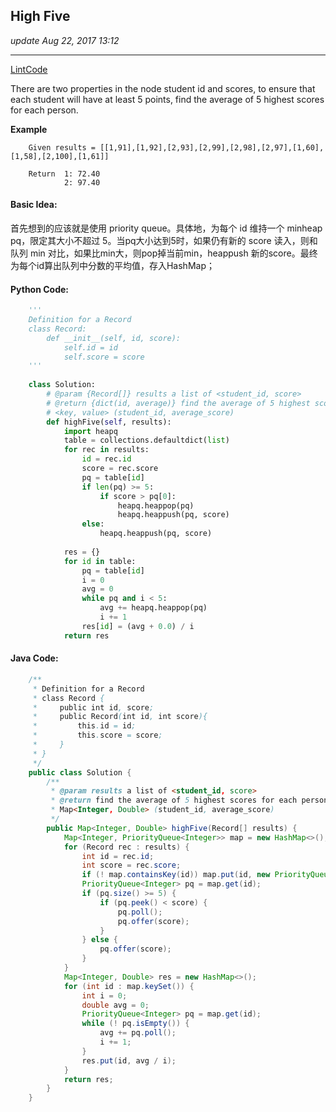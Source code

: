 ## High Five
_update Aug 22, 2017  13:12_

---
[LintCode](http://www.lintcode.com/en/problem/high-five/)

There are two properties in the node student id and scores, to ensure that each student will have at least 5 points, find the average of 5 highest scores for each person.

**Example**

        Given results = [[1,91],[1,92],[2,93],[2,99],[2,98],[2,97],[1,60],[1,58],[2,100],[1,61]]
        
        Return  1: 72.40
                2: 97.40
                
#### Basic Idea:
首先想到的应该就是使用 priority queue。具体地，为每个 id 维持一个 minheap pq，限定其大小不超过 5。当pq大小达到5时，如果仍有新的 score 读入，则和队列 min 对比，如果比min大，则pop掉当前min，heappush 新的score。最终为每个id算出队列中分数的平均值，存入HashMap；

#### Python Code:
```python
    '''
    Definition for a Record
    class Record:
        def __init__(self, id, score):
            self.id = id
            self.score = score
    '''
    
    class Solution:
        # @param {Record[]} results a list of <student_id, score>
        # @return {dict(id, average)} find the average of 5 highest scores for each person
        # <key, value> (student_id, average_score)
        def highFive(self, results):
            import heapq
            table = collections.defaultdict(list)
            for rec in results:
                id = rec.id
                score = rec.score
                pq = table[id]
                if len(pq) >= 5:
                    if score > pq[0]:
                        heapq.heappop(pq)
                        heapq.heappush(pq, score)
                else:
                    heapq.heappush(pq, score)
                
            res = {}
            for id in table:
                pq = table[id]
                i = 0
                avg = 0
                while pq and i < 5:
                    avg += heapq.heappop(pq)
                    i += 1
                res[id] = (avg + 0.0) / i
            return res
```

#### Java Code:
```java
    /**
     * Definition for a Record
     * class Record {
     *     public int id, score;
     *     public Record(int id, int score){
     *         this.id = id;
     *         this.score = score;
     *     }
     * }
     */
    public class Solution {
        /**
         * @param results a list of <student_id, score>
         * @return find the average of 5 highest scores for each person
         * Map<Integer, Double> (student_id, average_score)
         */
        public Map<Integer, Double> highFive(Record[] results) {
            Map<Integer, PriorityQueue<Integer>> map = new HashMap<>();
            for (Record rec : results) {
                int id = rec.id;
                int score = rec.score;
                if (! map.containsKey(id)) map.put(id, new PriorityQueue<Integer>());
                PriorityQueue<Integer> pq = map.get(id);
                if (pq.size() >= 5) {
                    if (pq.peek() < score) {
                        pq.poll();
                        pq.offer(score);
                    }
                } else {
                    pq.offer(score);
                }
            }
            Map<Integer, Double> res = new HashMap<>();
            for (int id : map.keySet()) {
                int i = 0;
                double avg = 0;
                PriorityQueue<Integer> pq = map.get(id);
                while (! pq.isEmpty()) {
                    avg += pq.poll();
                    i += 1;
                }
                res.put(id, avg / i);
            }
            return res;
        }
    }           
```